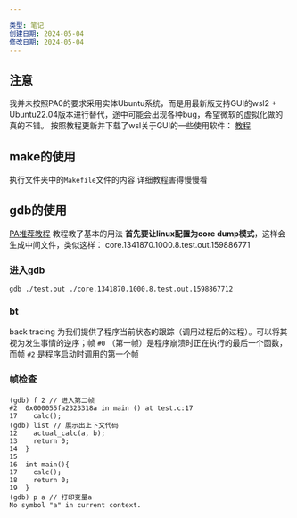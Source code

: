 ```yaml
---

类型: 笔记
创建日期: 2024-05-04
修改日期: 2024-05-04
---
```

## 注意
我并未按照PA0的要求采用实体Ubuntu系统，而是用最新版支持GUI的wsl2 + Ubuntu22.04版本进行替代，途中可能会出现各种bug，希望微软的虚拟化做的真的不错。
按照教程更新并下载了wsl关于GUI的一些使用软件：
[教程](https://learn.microsoft.com/en-us/windows/wsl/tutorials/gui-apps)
## make的使用
执行文件夹中的`Makefile`文件的内容
详细教程害得慢慢看

## gdb的使用
[PA推荐教程](https://learn.microsoft.com/en-us/windows/wsl/tutorials/gui-apps)
教程教了基本的用法
**首先要让linux配置为core dump模式**，这样会生成中间文件，类似这样：
core.1341870.1000.8.test.out.159886771
### 进入gdb
`gdb ./test.out ./core.1341870.1000.8.test.out.1598867712`
### bt
back tracing
为我们提供了程序当前状态的跟踪（调用过程后的过程）。可以将其视为发生事情的逆序；帧 `#0` （第一帧）是程序崩溃时正在执行的最后一个函数，而帧 `#2` 是程序启动时调用的第一个帧
### 帧检查
```
(gdb) f 2 // 进入第二帧
#2  0x000055fa2323318a in main () at test.c:17
17    calc();
(gdb) list // 展示出上下文代码
12    actual_calc(a, b);
13    return 0;
14  }
15  
16  int main(){
17    calc();
18    return 0;
19  }
(gdb) p a // 打印变量a
No symbol "a" in current context.
```
